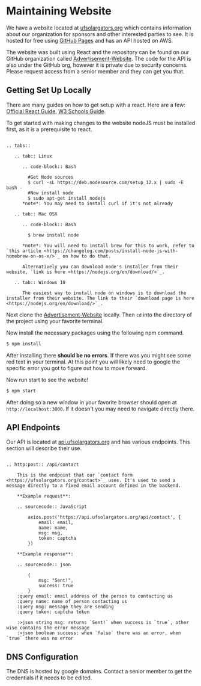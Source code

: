 # Maintaining Website

We have a website located at [ufsolargators.org](ufsolargators.org) which contains information about our organization for sponsors and other interested parties to see. It is hosted for free using [GitHub Pages](https://pages.github.com/) and has an API hosted on AWS.

The website was built using React and the repository can be found on our GitHub organization called [Advertisement-Website](https://github.com/Solar-Gators/Advertisement-Website). The code for the API is also under the GitHub org, however it is private due to security concerns. Please request access from a senior member and they can get you that.

## Getting Set Up Locally

There are many guides on how to get setup with a react. Here are a few: [Official React Guide](https://reactjs.org/docs/getting-started.html), [W3 Schools Guide](https://www.w3schools.com/react/react_getstarted.asp).

To get started with making changes to the website nodeJS must be installed first, as it is a prerequisite to react.

```eval_rst

.. tabs::

   .. tab:: Linux
      
      .. code-block:: Bash
        
        #Get Node sources
        $ curl -sL https://deb.nodesource.com/setup_12.x | sudo -E bash -
        #Now install node
        $ sudo apt-get install nodejs
      *note*: You may need to install curl if it's not already

   .. tab:: Mac OSX

      .. code-block:: Bash
        
        $ brew install node
      
      *note*: You will need to install brew for this to work, refer to `this article <https://changelog.com/posts/install-node-js-with-homebrew-on-os-x/>`_ on how to do that.

      Alternatively you can download node's installer from their website, `link is here <https://nodejs.org/en/download/>`_.

   .. tab:: Windows 10

      The easiest way to install node on windows is to download the installer from their website. The link to their `download page is here <https://nodejs.org/en/download/>`_.

```

Next clone the [Advertisement-Website](https://github.com/Solar-Gators/Advertisement-Website) locally. Then `cd` into the directory of the project using your favorite terminal.

Now install the necessary packages using the following npm command.

```Bash
$ npm install
```

After installing there **should be no errors**. If there was you might see some red text in your terminal. At this point you will likely need to google the specific error you got to figure out how to move forward.

Now run start to see the website!

```Bash
$ npm start
```

After doing so a new window in your favorite browser should open at `http://localhost:3000`. If it doesn't you may need to navigate directly there.

## API Endpoints

Our API is located at [api.ufsolargators.org](https://api.ufsolargators.org/) and has various endpoints. This section will describe their use.


```eval_rst

.. http:post:: /api/contact

    This is the endpoint that our `contact form <https://ufsolargators.org/contact>`_ uses. It's used to send a message directly to a fixed email account defined in the backend.

    **Example request**:

    .. sourcecode:: JavaScript

        axios.post('https://api.ufsolargators.org/api/contact', {
            email: email,
            name: name,
            msg: msg,
            token: captcha
        })

    **Example response**:

    .. sourcecode:: json

        {
            msg: "Sent!",
            success: true
        }
    :query email: email address of the person to contacting us
    :query name: name of person contacting us
    :query msg: message they are sending
    :query token: captcha token

    :>json string msg: returns `Sent!` when success is `true`, other wise contains the error message
    :>json boolean success: when `false` there was an error, when `true` there was no error
```

## DNS Configuration

The DNS is hosted by google domains. Contact a senior member to get the credentials if it needs to be edited.
